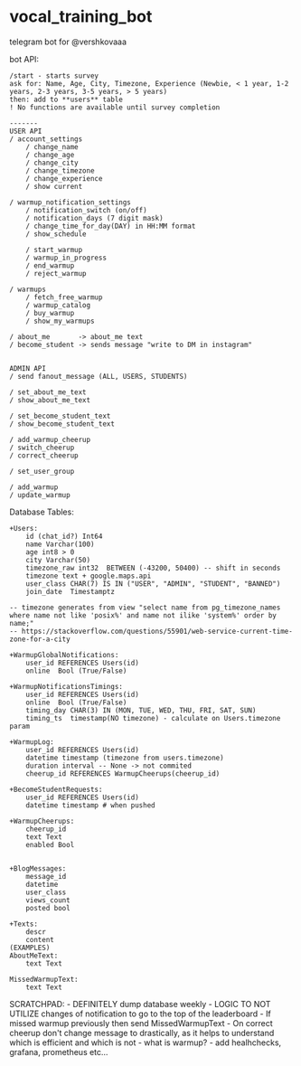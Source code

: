 # vocal_training_bot
telegram bot for @vershkovaaa

bot API:  

    /start - starts survey  
    ask for: Name, Age, City, Timezone, Experience (Newbie, < 1 year, 1-2 years, 2-3 years, 3-5 years, > 5 years)
    then: add to **users** table
    ! No functions are available until survey completion

    -------
    USER API
    / account_settings
        / change_name
        / change_age
        / change_city
        / change_timezone
        / change_experience
        / show current

    / warmup_notification_settings    
        / notification_switch (on/off)
        / notification_days (7 digit mask)
        / change_time_for_day(DAY) in HH:MM format
        / show_schedule
        
        / start_warmup
        / warmup_in_progress
        / end_warmup
        / reject_warmup

    / warmups
        / fetch_free_warmup
        / warmup_catalog
        / buy_warmup
        / show_my_warmups

    / about_me       -> about_me text
    / become_student -> sends message "write to DM in instagram"


    ADMIN API
    / send fanout_message (ALL, USERS, STUDENTS)
    
    / set_about_me_text
    / show_about_me_text
    
    / set_become_student_text
    / show_become_student_text

    / add_warmup_cheerup 
    / switch_cheerup
    / correct_cheerup

    / set_user_group

    / add_warmup
    / update_warmup

Database Tables:
    
    +Users:
        id (chat_id?) Int64
        name Varchar(100)
        age int8 > 0
        city Varchar(50)
        timezone_raw int32  BETWEEN (-43200, 50400) -- shift in seconds
        timezone text + google.maps.api
        user_class CHAR(7) IS IN ("USER", "ADMIN", "STUDENT", "BANNED")
        join_date  Timestamptz

    -- timezone generates from view "select name from pg_timezone_names where name not like 'posix%' and name not ilike 'system%' order by name;"
    -- https://stackoverflow.com/questions/55901/web-service-current-time-zone-for-a-city

    +WarmupGlobalNotifications:
        user_id REFERENCES Users(id)
        online  Bool (True/False)

    +WarmupNotificationsTimings:
        user_id REFERENCES Users(id)
        online  Bool (True/False)
        timing_day CHAR(3) IN (MON, TUE, WED, THU, FRI, SAT, SUN)
        timing_ts  timestamp(NO timezone) - calculate on Users.timezone param

    +WarmupLog:
        user_id REFERENCES Users(id)
        datetime timestamp (timezone from users.timezone)
        duration interval -- None -> not commited
        cheerup_id REFERENCES WarmupCheerups(cheerup_id)

    +BecomeStudentRequests:
        user_id REFERENCES Users(id)
        datetime timestamp # when pushed

    +WarmupCheerups:
        cheerup_id 
        text Text
        enabled Bool
    

    +BlogMessages:
        message_id
        datetime
        user_class
        views_count
        posted bool

    +Texts:
        descr
        content
    (EXAMPLES)
    AboutMeText:
        text Text

    MissedWarmupText:
        text Text

SCRATCHPAD:
    - DEFINITELY dump database weekly
    - LOGIC TO NOT UTILIZE changes of notification to go to the top of the leaderboard
    - If missed warmup previously then send  MissedWarmupText
    - On correct cheerup don't change message to drastically, as it helps to understand which is efficient and which is not
    - what is warmup?
    - add healhchecks, grafana, prometheus etc...
